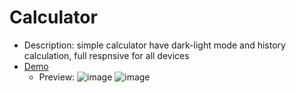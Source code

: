 # Calculator
- Description: simple calculator have dark-light mode and history calculation, full respnsive for all devices
- <a href="https://farzadforuozanfar.github.io/Mini-JavaScript-Projects/Calculator">Demo</a>
   - Preview: ![image](https://github.com/FarzadForuozanfar/Mini-JavaScript-Projects/assets/91725214/b50c6915-0435-47a7-8705-a7bc966e11a5)
![image](https://github.com/FarzadForuozanfar/Mini-JavaScript-Projects/assets/91725214/f70f1f53-077b-4daf-8b72-89537cb6241f)
